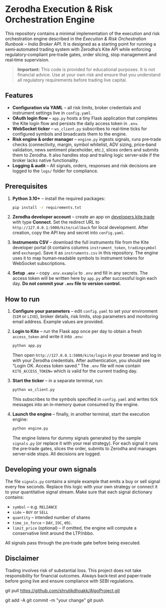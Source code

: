 # Zerodha Execution & Risk Orchestration Engine

This repository contains a minimal implementation of the execution and risk
orchestration engine described in the *Execution & Risk Orchestration Runbook –
India Broker API*.  It is designed as a starting point for running a
semi‑automated trading system with Zerodha’s Kite API while enforcing
regulatory‑compliant pre‑trade gates, order slicing, stop management and real‑time
supervision.

> **Important:** This code is provided for educational purposes.  It is not
> financial advice.  Use at your own risk and ensure that you understand
> all regulatory requirements before trading live capital.

## Features

- **Configuration via YAML** – all risk limits, broker credentials and
  instrument settings live in `config.yaml`.
- **OAuth login flow** – `app.py` hosts a tiny Flask application that
  completes the Kite login flow and persists the daily access token in
  `.env`.
- **WebSocket ticker** – `ws_client.py` subscribes to real‑time ticks for
  configured symbols and broadcasts them to the engine.
- **Risk engine & order manager** – `engine.py` ingests signals, runs
  pre‑trade checks (connectivity, margin, symbol whitelist, ADV sizing,
  price‑band validation, news sentiment placeholder, etc.), slices orders
  and submits them to Zerodha.  It also handles stop and trailing logic
  server‑side if the broker lacks native functionality.
- **Logging & audit** – All signals, orders, responses and risk decisions
  are logged to the `logs/` folder for compliance.

## Prerequisites

1. **Python 3.10+** – install the required packages:

   ```bash
   pip install -r requirements.txt
   ```

2. **Zerodha developer account** – create an app on
   [developers.kite.trade](https://developers.kite.trade/) with type
   **Connect**.  Set the redirect URL to `http://127.0.0.1:5000/kite/callback` for
   local development.  After creation, copy the API key and secret into
   `config.yaml`.

3. **Instruments CSV** – download the full instruments file from the Kite
   developer portal (it contains columns `instrument_token`, `tradingsymbol`
   and `exchange`).  Save it as `instruments.csv` in this repository.  The
   engine uses it to map human‐readable symbols to instrument tokens for
   WebSocket subscriptions.

4. **Setup `.env`** – copy `.env.example` to `.env` and fill in any
   secrets.  The access token will be written here by `app.py` after
   successful login each day.  **Do not commit your `.env` file to
   version control.**

## How to run

1. **Configure your parameters** – edit `config.yaml` to set your
   environment (`SIM` or `LIVE`), broker details, risk limits, stop
   parameters and monitoring email address.  Example values are provided.

2. **Login to Kite** – run the Flask app once per day to obtain a fresh
   `access_token` and write it into `.env`:

   ```bash
   python app.py
   ```

   Then open `http://127.0.0.1:5000/kite/login` in your browser and log in
   with your Zerodha credentials.  After authentication, you should see
   “Login OK. Access token saved.”  The `.env` file will now contain
   `KITE_ACCESS_TOKEN=` which is valid for the current trading day.

3. **Start the ticker** – in a separate terminal, run:

   ```bash
   python ws_client.py
   ```

   This subscribes to the symbols specified in `config.yaml` and writes
   tick messages into an in‑memory queue consumed by the engine.

4. **Launch the engine** – finally, in another terminal, start the
   execution engine:

   ```bash
   python engine.py
   ```

   The engine listens for dummy signals generated by the sample `signals.py`
   (or replace it with your real strategy).  For each signal it runs the
   pre‑trade gates, slices the order, submits to Zerodha and manages
   server‑side stops.  All decisions are logged.

## Developing your own signals

The file `signals.py` contains a simple example that emits a buy or sell
signal every few seconds.  Replace this logic with your own strategy or
connect it to your quantitative signal stream.  Make sure that each
signal dictionary contains:

- `symbol` – e.g. `RELIANCE`
- `side` – `BUY` or `SELL`
- `quantity` – intended number of shares
- `time_in_force` – `DAY`, `IOC`, etc.
- `limit_price` (optional) – if omitted, the engine will compute a
  conservative limit around the LTP/nbbo.

All signals pass through the pre‑trade gate before being executed.

## Disclaimer

Trading involves risk of substantial loss.  This project does not take
responsibility for financial outcomes.  Always back‑test and paper‑trade
before going live and ensure compliance with SEBI regulations.

git pull https://github.com/shrutikdhoakk/AlgoProject.git


git add -A
git commit -m "your change"
git push

